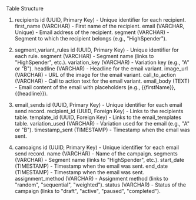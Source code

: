 Table Structure
1. recipients
id (UUID, Primary Key) - Unique identifier for each recipient.
first_name (VARCHAR) - First name of the recipient.
email (VARCHAR, Unique) - Email address of the recipient.
segment (VARCHAR) - Segment to which the recipient belongs (e.g., "HighSpender").

2. segment_variant_rules
id (UUID, Primary Key) - Unique identifier for each rule.
segment (VARCHAR) - Segment name (links to "HighSpender", etc.).
variation_key (VARCHAR) - Variation key (e.g., "A" or "B").
headline (VARCHAR) - Headline for the email variant.
image_url (VARCHAR) - URL of the image for the email variant.
call_to_action (VARCHAR) - Call to action text for the email variant.
email_body (TEXT) - Email content of the email with placeholders (e.g., {{firstName}}, {{headline}}).

3. email_sends
id (UUID, Primary Key) - Unique identifier for each email send record.
recipient_id (UUID, Foreign Key) - Links to the recipients table.
template_id (UUID, Foreign Key) - Links to the email_templates table.
variation_used (VARCHAR) - Variation used for the email (e.g., "A" or "B").
timestamp_sent (TIMESTAMP) - Timestamp when the email was sent.

4. camoaigns 
id (UUID, Primary Key) - Unique identifier for each email send record.
name (VARCHAR) - Name of the campaign.
segments (VARCHAR) - Segment name (links to "HighSpender", etc.).
start_date (TIMESTAMP) - Timestamp when the email was sent.
end_date (TIMESTAMP) - Timestamp when the email was sent.
assignment_method (VARCHAR) - Assignment method (links to "random", "sequential", "weighted").
status (VARCHAR) - Status of the campaign (links to "draft", "active", "paused", "completed").
